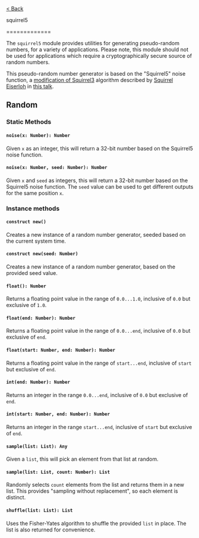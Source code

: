 [< Back](.)

squirrel5

=============

The `squirrel5` module provides utilities for generating pseudo-random numbers, for a variety of applications. Please note, this module should not be used for applications which require a cryptographically secure source of random numbers.

This pseudo-random number generator is based on the "Squirrel5" noise function, a [modification of Squirrel3](https://twitter.com/SquirrelTweets/status/1421251894274625536) algorithm described by [Squirrel Eiserloh](http://www.eiserloh.net/bio/) in [this talk](https://www.youtube.com/watch?v=LWFzPP8ZbdU).

## Random

### Static Methods

#### `noise(x: Number): Number`
Given `x` as an integer, this will return a 32-bit number based on the Squirrel5 noise function.

#### `noise(x: Number, seed: Number): Number`
Given `x` and `seed` as integers, this will return a 32-bit number based on the Squirrel5 noise function. The `seed` value can be used to get different outputs for the same position `x`.

### Instance methods
#### `construct new()`
Creates a new instance of a random number generator, seeded based on the current system time.

#### `construct new(seed: Number)`
Creates a new instance of a random number generator, based on the provided seed value.

#### `float(): Number`
Returns a floating point value in the range of `0.0...1.0`, inclusive of `0.0` but exclusive of `1.0`.

#### `float(end: Number): Number`
Returns a floating point value in the range of `0.0...end`, inclusive of `0.0` but exclusive of `end`.

#### `float(start: Number, end: Number): Number`
Returns a floating point value in the range of `start...end`, inclusive of `start` but exclusive of `end`.

#### `int(end: Number): Number`
Returns an integer in the range `0.0...end`, inclusive of `0.0` but exclusive of `end`.

#### `int(start: Number, end: Number): Number`
Returns an integer in the range `start...end`, inclusive of `start` but exclusive of `end`.

#### `sample(list: List): Any`
Given a `list`, this will pick an element from that list at random.

#### `sample(list: List, count: Number): List`
Randomly selects `count` elements from the list and returns them in a new list. This provides "sampling without replacement", so each element is distinct.

#### `shuffle(list: List): List`
Uses the Fisher-Yates algorithm to shuffle the provided `list` in place. The list is also returned for convenience.
